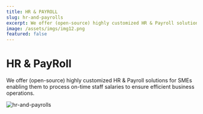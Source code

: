 ```yaml
---
title: HR & PAYROLL
slug: hr-and-payrolls
excerpt: We offer (open-source) highly customized HR & Payroll solutions for SMEs enabling them to process on-time staff salaries to ensure efficient business operations.
image: /assets/imgs/img12.png
featured: false
---
```


# HR & PayRoll

We offer (open-source) highly customized HR & Payroll solutions for SMEs enabling them to process on-time staff salaries to ensure efficient business operations.

![hr-and-payrolls](/assets/imgs/img13.png)
